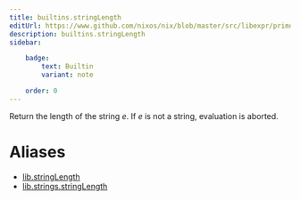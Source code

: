 ```yaml
---
title: builtins.stringLength
editUrl: https://www.github.com/nixos/nix/blob/master/src/libexpr/primops.cc
description: builtins.stringLength
sidebar:

    badge:
        text: Builtin
        variant: note

    order: 0
---
```


Return the length of the string *e*. If *e* is not a string,
evaluation is aborted.


# Aliases

- [lib.stringLength](./reference/lib/lib-stringLength)
- [lib.strings.stringLength](./reference/lib/strings/lib-strings-stringLength)


